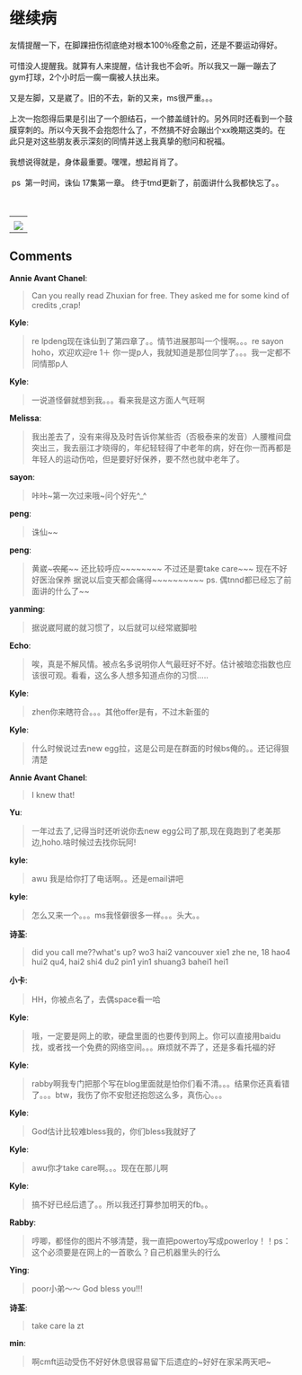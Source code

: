 # 继续病

<div id="msgcns!9884D0A402622CB2!1357" class="bvMsg"><div>友情提醒一下，在脚踝扭伤彻底绝对根本100％痊愈之前，还是不要运动得好。</div>
<div> </div>
<div>可惜没人提醒我。就算有人来提醒，估计我也不会听。所以我又一蹦一蹦去了gym打球，2个小时后一瘸一瘸被人扶出来。</div>
<div> </div>
<div>又是左脚，又是崴了。旧的不去，新的又来，ms很严重。。。</div>
<div> </div>
<div>上次一抱怨得后果是引出了一个胆结石，一个膝盖缝针的。另外同时还看到一个鼓膜穿刺的。所以今天我不会抱怨什么了，不然搞不好会蹦出个xx晚期这类的。在此只是对这些朋友表示深刻的同情并送上我真挚的慰问和祝福。</div>
<div> </div>
<div>我想说得就是，身体最重要。嘿嘿，想起肖肖了。</div>
<div> </div>
<div> ps  第一时间，诛仙 17集第一章。 终于tmd更新了，前面讲什么我都快忘了。。</div>
<div> </div>
<div> </div></div><table cellspacing="0" border="0"><tr><td></td></tr><tr><td valign="top"><a href="http://byfiles.storage.live.com/y1p29toc5Sqdcfdwy2AsjN3jPYgGTT8y8G9NMKrgH5KGzOkaDLzI8wY9QVN1Tv5E-qp8JSKRjNSOgA" target="_blank" rel="WLPP;url=http://byfiles.storage.live.com/y1p29toc5Sqdcfdwy2AsjN3jPYgGTT8y8G9NMKrgH5KGzOkaDLzI8wY9QVN1Tv5E-qp8JSKRjNSOgA;cnsid=cns&#033;9884D0A402622CB2&#033;1369"><img src="http://byfiles.storage.live.com/y1p29toc5Sqdcfdwy2AsjN3jPYgGTT8y8G9zyVzq6gF7LggIFVYqio2xccAwqOmP3Rq8Qaj2aXfRT4" border="0" /></a></td></tr></table>

## Comments

**Annie Avant Chanel**:
> Can you really read Zhuxian for free. They asked me for some kind of credits ,crap!

**Kyle**:
> re lpdeng现在诛仙到了第四章了。。情节进展那叫一个慢啊。。。re sayon  hoho，欢迎欢迎re 1＋ 你一提p人，我就知道是那位同学了。。。我一定都不同情那p人

**Kyle**:
> 一说道怪僻就想到我。。。看来我是这方面人气旺啊

**Melissa**:
> 我出差去了，没有来得及及时告诉你某些否（否极泰来的发音）人腰椎间盘突出三，我去丽江才晓得的，年纪轻轻得了中老年的病，好在你一而再都是年轻人的运动伤哈，但是要好好保养，要不然也就中老年了。

**sayon**:
> 咔咔~第一次过来哦~问个好先^_^

**peng**:
> 诛仙~~

**peng**:
> 黄崴~~~农尾~~~~ 还比较呼应~~~~~~~~  不过还是要take care~~~  现在不好好医治保养 据说以后变天都会痛得~~~~~~~~~~  ps. 偶tnnd都已经忘了前面讲的什么了~~

**yanming**:
> 据说崴阿崴的就习惯了，以后就可以经常崴脚啦

**Echo**:
> 唉，真是不解风情。被点名多说明你人气最旺好不好。估计被暗恋指数也应该很可观。看看，这么多人想多知道点你的习惯.....

**Kyle**:
> zhen你来瞎符合。。。其他offer是有，不过木新蛋的

**Kyle**:
> 什么时候说过去new egg拉，这是公司是在群面的时候bs俺的。。还记得狠清楚

**Annie Avant Chanel**:
> I knew that!

**Yu**:
> 一年过去了,记得当时还听说你去new egg公司了那,现在竟跑到了老美那边,hoho.啥时候过去找你玩阿!

**kyle**:
> awu 我是给你打了电话啊。。还是email讲吧

**kyle**:
> 怎么又来一个。。。ms我怪僻很多一样。。。头大。。

**诗荃**:
> did you call me??what\'s up? wo3 hai2 vancouver xie1 zhe ne, 18 hao4 hui2 qu4, hai2 shi4 du2 pin1 yin1 shuang3 bahei1 hei1

**小卡**:
> HH，你被点名了，去偶space看一哈

**Kyle**:
> 哦，一定要是网上的歌，硬盘里面的也要传到网上。你可以直接用baidu找，或者找一个免费的网络空间。。。麻烦就不弄了，还是多看托福的好

**Kyle**:
> rabby啊我专门把那个写在blog里面就是怕你们看不清。。。结果你还真看错了。。。btw，我伤了你不安慰还抱怨这么多，真伤心。。。

**Kyle**:
> God估计比较难bless我的，你们bless我就好了

**Kyle**:
> awu你才take care啊。。。现在在那儿啊

**Kyle**:
> 搞不好已经后遗了。。所以我还打算参加明天的fb。。

**Rabby**:
> 哼唧，都怪你的图片不够清楚，我一直把powertoy写成powerloy！！ps：这个必须要是在网上的一首歌么？自己机器里头的行么

**Ying**:
> poor小弟～～ God bless you!!!

**诗荃**:
> take care la zt

**min**:
> 啊cmft运动受伤不好好休息很容易留下后遗症的~好好在家呆两天吧~

